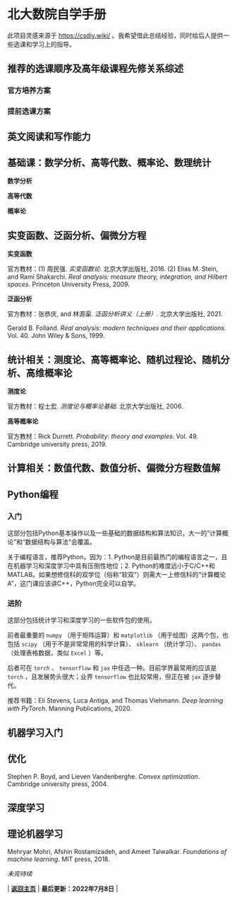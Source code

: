 <head>
    <script src="https://cdn.mathjax.org/mathjax/latest/MathJax.js?config=TeX-AMS-MML_HTMLorMML" type="text/javascript"></script>
    <script type="text/x-mathjax-config">
        MathJax.Hub.Config({
            tex2jax: {
            skipTags: ['script', 'noscript', 'style', 'textarea', 'pre'],
            inlineMath: [['$','$']]
            }
        });
    </script>
</head>

# 北大数院自学手册

<!-- As an undergraduate student, you can never underestimate how indispensable **self-learning** is. Because attending the classes, especially in PKU, may not always be the most efficacious way to master the knowledge and help you do well in exams. And I am more than upset to see that, in School of Mathematical Sciences of PKU, the teaching quality of many courses has ample room for improvement. Many courses, such as *Abstract Algebra* and *Mathematical Statistics*, still use out-dated textbooks, such as the so-called “little yellow books” published by PKU publishing house decades ago, that are not only badly composed – few is edited by LaTeX and the font is ugly, but also unintelligible and incomprehensible. Consequently, those books seriously puncture students’ interest of the knowledge and deter us from learning efficiently and happily, not to mention laying a solid foundation for the future study. And besides, some of the teachers, deficient of the ardor of teaching and even the sense of responsibility, teach lectures in a way that transforms learning into a torture.  -->

<!-- In this website, I would like to share some of my self-learning experiences in some courses of mathematics, statistics and data sciences. I would like to share with you, with utter cordiality, the books and online courses I have found and taken use of, hoping that this can make you learn more efficiently. I strongly believe that, ***there is no stupid student, but bad teachers and inappropriate methods***. -->

此项目灵感来源于 <https://csdiy.wiki/> 。我希望借此总结经验，同时给后人提供一些选课和学习上的指导。
<!-- , and I regard it as an exemplar for mine.  This website will keep updating so long as I have time. -->

## 推荐的选课顺序及高年级课程先修关系综述

### 官方培养方案

### 提前选课方案



## 英文阅读和写作能力



## 基础课：数学分析、高等代数、概率论、数理统计

**数学分析**

**高等代数**

**概率论**



## 实变函数、泛函分析、偏微分方程

**实变函数**

官方教材：(1) 周民强. *实变函数论*. 北京大学出版社, 2016. 
         (2) Elias M. Stein, and Rami Shakarchi. *Real analysis: measure theory, integration, and Hilbert spaces*. Princeton University Press, 2009.

**泛函分析**

官方教材：张恭庆, and 林源渠. *泛函分析讲义（上册）*. 北京大学出版社, 2021.

Gerald B. Folland. *Real analysis: modern techniques and their applications*. Vol. 40. John Wiley & Sons, 1999.


## 统计相关：测度论、高等概率论、随机过程论、随机分析、高维概率论

**测度论**

官方教材：程士宏. *测度论与概率论基础*. 北京大学出版社, 2006.

**高等概率论**

官方教材：Rick Durrett. *Probability: theory and examples*. Vol. 49. Cambridge university press, 2019.


## 计算相关：数值代数、数值分析、偏微分方程数值解



## Python编程

### 入门

这部分包括Python基本操作以及一些基础的数据结构和算法知识，大一的“计算概论”和“数据结构与算法”会覆盖。

关于编程语言，推荐Python，因为：1. Python是目前最热门的编程语言之一，且在机器学习和深度学习中具有压倒性地位；2. Python的难度远小于C/C++和MATLAB。如果想修信科的双学位（俗称“软双”）则需大一上修信科的“计算概论A”，这门课应该讲C++，Python完全可以自学。

### 进阶

这部分包括统计学习和深度学习的一些软件包的使用。

前者最重要的 `numpy` （用于矩阵运算）和 `matplotlib` （用于绘图）这两个包，也包括 `scipy` （用于不是非常常用的科学计算）、 `sklearn` （统计学习）、 `pandas` （处理表格数据，类似 `Excel` ）等。

后者可在 `torch` 、 `tensorflow` 和 `jax` 中任选一种。目前学界最常用的应该是 `torch` ，且发展势头很大；业界 `tensorflow` 也比较常用，但正在被 `jax` 逐步替代。

推荐书籍：Eli Stevens, Luca Antiga, and Thomas Viehmann. *Deep learning with PyTorch*. Manning Publications, 2020.

## 机器学习入门


## 优化

Stephen P. Boyd, and Lieven Vandenberghe. *Convex optimization*. Cambridge university press, 2004.

## 深度学习



## 理论机器学习

Mehryar Mohri, Afshin Rostamizadeh, and Ameet Talwalkar. *Foundations of machine learning*. MIT press, 2018.


*未完待续*



| **<a href="/index.html">返回主页</a>** | **最后更新：2022年7月8日** |
